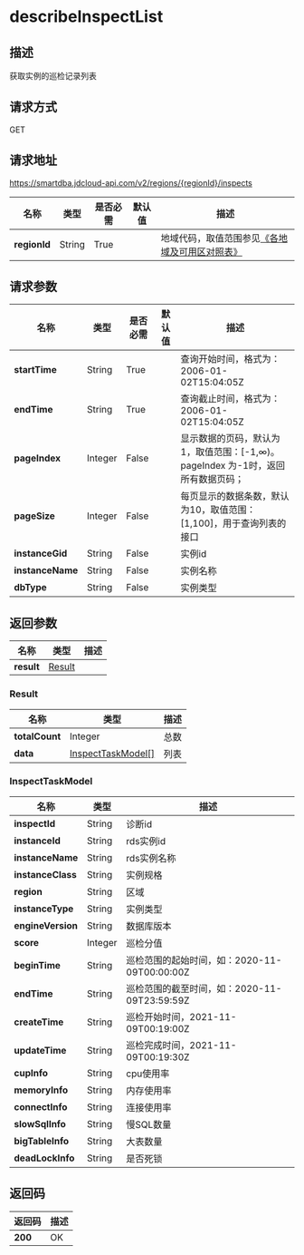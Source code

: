 # describeInspectList


## 描述
获取实例的巡检记录列表

## 请求方式
GET

## 请求地址
https://smartdba.jdcloud-api.com/v2/regions/{regionId}/inspects

|名称|类型|是否必需|默认值|描述|
|---|---|---|---|---|
|**regionId**|String|True| |地域代码，取值范围参见[《各地域及可用区对照表》](../Enum-Definitions/Regions-AZ.md)|

## 请求参数
|名称|类型|是否必需|默认值|描述|
|---|---|---|---|---|
|**startTime**|String|True| |查询开始时间，格式为：2006-01-02T15:04:05Z|
|**endTime**|String|True| |查询截止时间，格式为：2006-01-02T15:04:05Z|
|**pageIndex**|Integer|False| |显示数据的页码，默认为1，取值范围：[-1,∞)。pageIndex 为-1时，返回所有数据页码；|
|**pageSize**|Integer|False| |每页显示的数据条数，默认为10，取值范围：[1,100]，用于查询列表的接口|
|**instanceGid**|String|False| |实例id|
|**instanceName**|String|False| |实例名称|
|**dbType**|String|False| |实例类型|


## 返回参数
|名称|类型|描述|
|---|---|---|
|**result**|[Result](#result)| |

### <div id="Result">Result</div>
|名称|类型|描述|
|---|---|---|
|**totalCount**|Integer|总数|
|**data**|[InspectTaskModel[]](#inspecttaskmodel)|列表|
### <div id="InspectTaskModel">InspectTaskModel</div>
|名称|类型|描述|
|---|---|---|
|**inspectId**|String|诊断id|
|**instanceId**|String|rds实例id|
|**instanceName**|String|rds实例名称|
|**instanceClass**|String|实例规格|
|**region**|String|区域|
|**instanceType**|String|实例类型|
|**engineVersion**|String|数据库版本|
|**score**|Integer|巡检分值|
|**beginTime**|String|巡检范围的起始时间，如：2020-11-09T00:00:00Z|
|**endTime**|String|巡检范围的截至时间，如：2020-11-09T23:59:59Z|
|**createTime**|String|巡检开始时间，2021-11-09T00:19:00Z|
|**updateTime**|String|巡检完成时间，2021-11-09T00:19:30Z|
|**cupInfo**|String|cpu使用率|
|**memoryInfo**|String|内存使用率|
|**connectInfo**|String|连接使用率|
|**slowSqlInfo**|String|慢SQL数量|
|**bigTableInfo**|String|大表数量|
|**deadLockInfo**|String|是否死锁|

## 返回码
|返回码|描述|
|---|---|
|**200**|OK|
